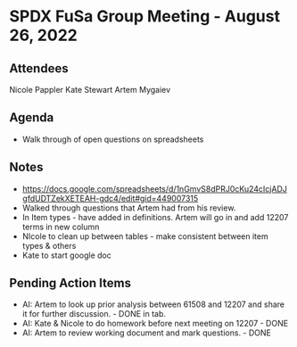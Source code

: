 # SPDX FuSa Group Meeting - August 26, 2022

## Attendees
Nicole Pappler
Kate Stewart
Artem Mygaiev

## Agenda
* Walk through of open questions on spreadsheets

## Notes
* https://docs.google.com/spreadsheets/d/1nGmvS8dPRJ0cKu24cIcjADJgfdUDTZekXETEAH-gdc4/edit#gid=449007315
* Walked through questions that Artem had from his review. 
* In Item types - have added in definitions.   Artem will go in and add 12207 terms in new column
* NIcole to clean up between tables - make consistent between item types & others
* Kate to start google doc 

## Pending Action Items
  * AI:  Artem to look up prior analysis between 61508 and 12207 and share it for further discussion.  - DONE in tab.
  * AI:  Kate & Nicole to do homework before next meeting on 12207 - DONE
  * AI: Artem to review working document and mark questions. - DONE

